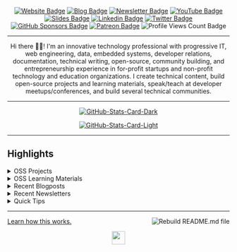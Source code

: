 <div align="center">
<p><a href="https://bolajiayodeji.com"><img src="https://img.shields.io/badge/-Website-3B7EBF?style=for-the-badge&amp;logo=amp&amp;logoColor=white" alt="Website Badge"></a> <a href="https://blog.bolajiayodeji.com"><img src="https://img.shields.io/badge/-Blog-3B7EBF?style=for-the-badge&amp;logo=Hashnode&amp;logoColor=white" alt="Blog Badge"></a> <a href="https://bawd.bolajiayodeji.com"><img src="https://img.shields.io/badge/-Newsletter-3B7EBF?style=for-the-badge&amp;logo=Substack&amp;logoColor=white" alt="Newsletter Badge"></a> <a href="https://youtube.com/c/bolajiayodeji"><img src="https://img.shields.io/badge/-Youtube-3B7EBF?style=for-the-badge&amp;logo=Youtube&amp;logoColor=white" alt="YouTube Badge"></a> <a href="https://slides.com/bolajiayodeji"><img src="https://img.shields.io/badge/-Slides-3B7EBF?style=for-the-badge&amp;logo=slides&amp;logoColor=white" alt="Slides Badge"></a> <a href="https://linkedin.com/in/iambolajiayo"><img src="https://img.shields.io/badge/-LinkedIn-3B7EBF?style=for-the-badge&amp;logo=Linkedin&amp;logoColor=white" alt="Linkedin Badge"></a> <a href="https://twitter.com/iambolajiayo"><img src="https://img.shields.io/badge/-@iambolajiayo-3B7EBF?style=for-the-badge&amp;logo=x&amp;logoColor=white" alt="Twitter Badge"></a> <a href="https://github.com/sponsors/BolajiAyodeji"><img src="https://img.shields.io/badge/-github%20sponsors-3B7EBF?style=for-the-badge&amp;logo=github&amp;logoColor=white" alt="GitHub Sponsors Badge"></a> <a href="https://patreon.com/bolajiayodeji"><img src="https://img.shields.io/badge/-Patreon-3B7EBF?style=for-the-badge&amp;logo=Patreon&amp;logoColor=white" alt="Patreon Badge"></a> <img src="https://komarev.com/ghpvc/?username=BolajiAyodeji&amp;style=for-the-badge" alt="Profile Views Count Badge"></p>
<hr>
<p>Hi there 👋🏾! I'm an innovative technology professional with progressive IT, web engineering, data, embedded systems, developer relations, documentation, technical writing, open-source, community building, and entrepreneurship experience in for-profit startups and non-profit technology and education organizations. I create technical content, build open-source projects and learning materials, speak/teach at developer meetups/conferences, and build several technical communities.</p>
<hr>
<p><a href="https://github.com/BolajiAyodeji/BolajiAyodeji#gh-dark-mode-only"><img src="https://github-readme-stats.vercel.app/api?username=BolajiAyodeji&amp;show_icons=true&amp;hide_border=true&amp;include_all_commits=true&amp;card_width=600&amp;custom_title=GitHub%20Open%20Source%20Stats&amp;title_color=3B7EBF&amp;text_color=FFF&amp;icon_color=3B7EBF&amp;hide=contribs&amp;show=reviews,prs_merged,prs_merged_percentage&amp;theme=transparent#gh-dark-mode-only" alt="GitHub-Stats-Card-Dark"></a></p>
<p><a href="https://github.com/BolajiAyodeji/BolajiAyodeji#gh-light-mode-only"><img src="https://github-readme-stats.vercel.app/api?username=BolajiAyodeji&amp;show_icons=true&amp;hide_border=true&amp;include_all_commits=true&amp;card_width=600&amp;custom_title=GitHub%20Open%20Source%20Stats&amp;title_color=3B7EBF&amp;text_color=474A4E&amp;icon_color=3B7EBF&amp;hide=contribs&amp;show=reviews,prs_merged,prs_merged_percentage&amp;theme=transparent#gh-light-mode-only" alt="GitHub-Stats-Card-Light"></a></p>
  </div>
<hr>
<h2>Highlights</h2>
  <details>
  <summary>OSS Projects</summary>
  <br />
  Here are some of my other projects you might want to check out that are not pinned:
  <br />
<br />
  <ul><li><a href=https://github.com/BolajiAyodeji/BolajiAyodeji target="_blank" rel="noopener noreferrer">BolajiAyodeji/BolajiAyodeji</a> (<b>17</b> ✨ and <b>21</b> 🍴): My automated GitHub README Profile built using Nodejs, TypeScript, and GitHub Actions.</li><li><a href=https://github.com/BolajiAyodeji/fed-unis-perf-eval target="_blank" rel="noopener noreferrer">BolajiAyodeji/fed-unis-perf-eval</a> (<b>3</b> ✨ and <b>1</b> 🍴): Research: Accessibility And Performance Evaluation Of Federal University Websites In Nigeria.</li><li><a href=https://github.com/BolajiAyodeji/movie_reviews_sentiment_analysis target="_blank" rel="noopener noreferrer">BolajiAyodeji/movie_reviews_sentiment_analysis</a> (<b>5</b> ✨ and <b>2</b> 🍴): A ML model that will predict whether a movie review is positive or negative.</li><li><a href=https://github.com/BolajiAyodeji/dotfiles target="_blank" rel="noopener noreferrer">BolajiAyodeji/dotfiles</a> (<b>10</b> ✨ and <b>4</b> 🍴): My dotfiles, aliases, configurations, and general workspace setup.</li>
<li>More coming soon :).</li>
</ul>
  </details>
  <details>
  <summary>OSS Learning Materials</summary>
  <br />
  Here are some of my unique-styled workshop materials you can use to learn key concepts at your own pace:
  <br />
<br />
  <ul><li><a href=https://github.com/BolajiAyodeji/deploy-ml-web-workshop target="_blank" rel="noopener noreferrer">BolajiAyodeji/deploy-ml-web-workshop</a> (<b>18</b> ✨ and <b>3</b> 🍴): In this workshop, you will learn how to build a machine learning model using Python/Scikit-Learn, turn the model into an API using Python/Flask, test the API, build web applications using HTML/CSS/JavaScript/Nextjs, and deploy it to the web for global usage by end-users.</li><li><a href=https://github.com/BolajiAyodeji/cl-composable-commerce-workshop target="_blank" rel="noopener noreferrer">BolajiAyodeji/cl-composable-commerce-workshop</a> (<b>8</b> ✨ and <b>5</b> 🍴): In this workshop, you will learn how to build a completely static ecommerce solution with Commerce Layer, Demo Stores, and some other dev tools.</li>
<li>More coming soon :).</li>
</ul>
  </details>
  <details>
  <summary>Recent Blogposts</summary>
  <br />
  <ul>
    <li><a href=https://blog.bolajiayodeji.com/how-to-build-design-editing-apps-using-nextjs-clerk-and-imglys-cesdk-engine?utm_source=github-profile target="_blank" rel="noopener noreferrer">How to Build Design Editing Apps using Nextjs, Clerk, and IMGLY’s CE.SDK Engine</a> (11/9/2024).</li><li><a href=https://blog.bolajiayodeji.com/how-to-build-an-audio-chatbot-with-nextjs-openai-and-elevenlabs?utm_source=github-profile target="_blank" rel="noopener noreferrer">How to Build an Audio Chatbot with Nextjs, OpenAI, and ElevenLabs</a> (18/3/2024).</li><li><a href=https://blog.bolajiayodeji.com/how-to-create-an-automated-profile-readme-using-nodejs-and-github-actions?utm_source=github-profile target="_blank" rel="noopener noreferrer">How to Create an Automated Profile README using Nodejs and GitHub Actions</a> (4/12/2023).</li><li><a href=https://blog.bolajiayodeji.com/my-developer-advocate-portfolio?utm_source=github-profile target="_blank" rel="noopener noreferrer">My Developer Advocate Portfolio</a> (28/8/2023).</li><li><a href=https://blog.bolajiayodeji.com/building-an-ecommerce-store-with-nextjs-and-commerce-layer-demo-store?utm_source=github-profile target="_blank" rel="noopener noreferrer">Building an Ecommerce Store with Nextjs and Commerce Layer Demo Store</a> (21/1/2023).</li>
  </ul>
<p>Read more blog posts: <a href="https://blog.bolajiayodeji.com">https://blog.bolajiayodeji.com</a>.</p>
  </details>
  <details>
  <summary>Recent Newsletters</summary>
  <br />
  <ul>
    <li><a href=https://bawd.bolajiayodeji.com/p/bawd-123-make-use-of-everything-you?utm_source=github-profile target="_blank" rel="noopener noreferrer">[BAWD #123] Make Use of Everything You Know</a> (24/6/2024).</li><li><a href=https://bawd.bolajiayodeji.com/p/bawd-122-fear-makes-you-a-worse-programmer?utm_source=github-profile target="_blank" rel="noopener noreferrer">[BAWD #122] Fear Makes You a Worse Programmer</a> (6/5/2024).</li><li><a href=https://bawd.bolajiayodeji.com/p/bawd-121-lessons-from-7-years-of?utm_source=github-profile target="_blank" rel="noopener noreferrer">[BAWD #121] Lessons from 7+ Years of Indie Hacking</a> (19/3/2024).</li><li><a href=https://bawd.bolajiayodeji.com/p/bawd-120-react-server-components?utm_source=github-profile target="_blank" rel="noopener noreferrer">[BAWD #120] React Server Components and OSS Fellowship</a> (20/2/2024).</li><li><a href=https://bawd.bolajiayodeji.com/p/bawd-119-2024-and-the-ux-of-uuids?utm_source=github-profile target="_blank" rel="noopener noreferrer">[BAWD #119] 2024 and The UX of UUIDs</a> (17/1/2024).</li>
  </ul>
<p>Read more newsletter issues: <a href="https://bawd.bolajiayodeji.com">https://bawd.bolajiayodeji.com</a>.</p>
  </details>
  <details>
  <summary>Quick Tips</summary>
<ul>
<li>
<p>💬 How to reach me: DM <a href="https://twitter.com/iambolajiayo">@iambolajiayo</a> on X (Twitter).</p>
</li>
<li>
<p>📬 Where to find me: Subscribe to my <a href="https://bawd.bolajiayodeji.com/subscribe">newsletter</a> to hear from me bi-weekly or send a game request on <a href="https://chess.com/member/bolajiayodeji">chess.com</a>.</p>
</li>
<li>
<p>📖 Book recommendations: <a href="https://bit.ly/3EdCFUW">Knowing God by J. I. Packer</a> and <a href="https://bit.ly/45r1kBH">Atomic Habits by James Clear</a>.</p>
</li>
<li>
<p>💙 Fun fact: I'm in a blissful relationship <a href="https://biblegateway.com/passage/?search=1+Corinthians+15%3A1-11&amp;version=NKJV">with Jesus Christ</a>. Check <a href="https://bit.ly/3KYYHij">this</a> out :).</p>
</li>
</ul>
  </details>
<hr>
<p><a href="https://blog.bolajiayodeji.com/how-to-create-an-automated-profile-readme-using-nodejs-and-github-actions?utm_source=github-profile">Learn how this works.</a> <a href="https://github.com/BolajiAyodeji/BolajiAyodeji/actions/workflows/build.yml"><img src="https://github.com/BolajiAyodeji/BolajiAyodeji/actions/workflows/build.yml/badge.svg" align="right" alt="Rebuild README.md file"></a></p>
  <div align="center">
<p><a href="https://bolajiayodeji.com" target="_blank" rel="noopener noreferrer"><img src="https://bolajiayodeji.com/favicon.png" width="30" /></a></p>
  </div>